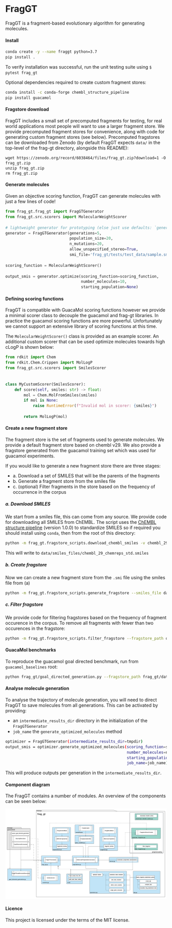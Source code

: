 # FragGT


FragGT is a fragment-based evolutionary algorithm for generating molecules.


#### Install

```bash
conda create -y --name fraggt python=3.7
pip install .
```

To verify installation was successful, run the unit testing suite using `$ pytest frag_gt`

Optional dependencies required to create custom fragment stores:
```bash
conda install -c conda-forge chembl_structure_pipeline
pip install guacamol
```

#### Fragstore download

FragGT includes a small set of precomputed fragments for testing, for real world applications most people will want to use a larger fragment store.
We provide precomputed fragment stores for convenience, along with code for generating custom fragment stores (see below).
Precomputed fragstores can be downloaded from Zenodo (by default FragGT expects `data/` in the top-level of the frag-gt directory, alongside this README):
```
wget https://zenodo.org/record/6038464/files/frag_gt.zip?download=1 -O frag_gt.zip
unzip frag_gt.zip
rm frag_gt.zip
```

#### Generate molecules

Given an objective scoring function, FragGT can generate molecules with just a few lines of code!

```python
from frag_gt.frag_gt import FragGTGenerator
from frag_gt.src.scorers import MolecularWeightScorer

# lightweight generator for prototyping (else just use defaults: `generator = FragGTGenerator()`)
generator = FragGTGenerator(generations=5,
                            population_size=20,
                            n_mutations=20,
                            allow_unspecified_stereo=True,
                            smi_file='frag_gt/tests/test_data/sample.smi')

scoring_function = MolecularWeightScorer()

output_smis = generator.optimize(scoring_function=scoring_function,
                                 number_molecules=10,
                                 starting_population=None)
```

#### Defining scoring functions

FragGT is compatible with GuacaMol scoring functions however we provide a minimal scorer class to decouple the guacamol and frag-gt libraries.
In practice the guacamol scoring functions are more powerful. Unfortunately we cannot support an extensive library of scoring functions at this time.

The `MolecularWeightScorer()` class is provided as an example scorer.
An additional custom scorer that can be used optimize molecules towards high cLogP is shown below:

```python
from rdkit import Chem
from rdkit.Chem.Crippen import MolLogP
from frag_gt.src.scorers import SmilesScorer


class MyCustomScorer(SmilesScorer):
    def score(self, smiles: str) -> float:
        mol = Chem.MolFromSmiles(smiles)
        if mol is None:
            raise RuntimeError(f"Invalid mol in scorer: {smiles}")

        return MolLogP(mol)
```

#### Create a new fragment store

The fragment store is the set of fragments used to generate molecules. 
We provide a default fragment store based on chembl v29.
We also provide a fragstore generated from the guacamol training set which was used for guacamol experiments.

If you would like to generate a new fragment store there are three stages: 
- a. Download a set of SMILES that will be the parents of the fragments
- b. Generate a fragment store from the smiles file
- c. (optional) Filter fragments in the store based on the frequency of occurrence in the corpus

##### a. Download SMILES

We start from a smiles file, this can come from any source. We provide code for downloading all SMILES from ChEMBL.
The script uses the [ChEMBL structure pipeline](https://github.com/chembl/ChEMBL_Structure_Pipeline) (version 1.0.0)
to standardize SMILES so if required you should install using `conda`, then from the root of this directory:

```bash
python -m frag_gt.fragstore_scripts.download_chembl_smiles -v chembl_29 -d data/smiles_files -s  # ~45 mins
```
This will write to `data/smiles_files/chembl_29_chemreps_std.smiles`

##### b. Create fragstore

Now we can create a new fragment store from the `.smi` file using the smiles file from (a)

```bash
python -m frag_gt.fragstore_scripts.generate_fragstore --smiles_file data/smiles_files/chembl_29_chemreps_std.smiles --output_dir data/fragment_libraries  # ~2 hrs
```

##### c. Filter fragstore

We provide code for filtering fragstores based on the frequency of fragment occurence in the corpus.
To remove all fragments with fewer than two occurences in the fragstore:

```bash
python -m frag_gt.fragstore_scripts.filter_fragstore --fragstore_path data/fragment_libraries/chembl_29_chemreps_std_fragstore_brics.pkl --frequency_cutoff 2
```

#### GuacaMol benchmarks

To reproduce the guacamol goal directed benchmark, run from `guacamol_baselines` root:

```bash
python frag_gt/goal_directed_generation.py --fragstore_path frag_gt/data/fragment_libraries/guacamol_v1_all_fragstore_brics.pkl --smiles_file data/guacamol_v1_all.smiles
```

#### Analyse molecule generation

To analyse the trajectory of molecule generation, you will need to direct FragGT to save molecules from all generations.
This can be activated by providing:
- an `intermediate_results_dir` directory in the initialization of the `FragGTGenerator`
- `job_name` the `generate_optimized_molecules` method

```bash
optimizer = FragGTGenerator(intermediate_results_dir=tmpdir)
output_smis = optimizer.generate_optimized_molecules(scoring_function=scoring_function,
                                                     number_molecules=number_of_requested_molecules,
                                                     starting_population=None,
                                                     job_name=job_name)
```

This will produce outputs per generation in the `intermediate_results_dir`.

#### Component diagram

The FragGT contains a number of modules. An overview of the components can be seen below:

![DeeplyTough overview figure](frag-gt-component-diagram.png?raw=true "FragGT component diagram.")

#### Licence

This project is licensed under the terms of the MIT license.